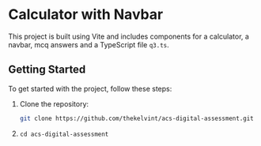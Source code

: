 # Calculator with Navbar 

This project is built using Vite and includes components for a calculator, a navbar, mcq answers and a TypeScript file `q3.ts`.

## Getting Started

To get started with the project, follow these steps:

1. Clone the repository:
   ```bash
   git clone https://github.com/thekelvint/acs-digital-assessment.git

2. ``` cd acs-digital-assessment ```
